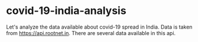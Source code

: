 # covid-19-india-analysis 

Let's analyze the data available about covid-19 spread in India. Data is taken from https://api.rootnet.in. There are several data available in this api.
